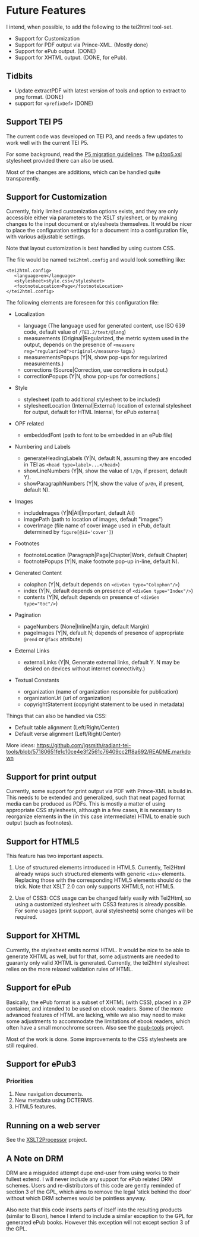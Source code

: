 # Future Features #

I intend, when possible, to add the following to the tei2html tool-set.

  * Support for Customization
  * Support for PDF output via Prince-XML. (Mostly done)
  * Support for ePub output. (DONE)
  * Support for XHTML output. (DONE, for ePub).

## Tidbits ##

* Update extractPDF with latest version of tools and option to extract to png format. (DONE)
* support for `<prefixDef>` (DONE)

## Support TEI P5 ##

The current code was developed on TEI P3, and needs a few updates to work well with the current TEI P5.

For some background, read the [P5 migration guidelines](http://www.tei-c.org/Guidelines/P5/migrate.xml). The [p4top5.xsl](http://www.tei-c.org/Guidelines/P5/p4top5.xsl) stylesheet provided there can also be used.

Most of the changes are additions, which can be handled quite transparently.

## Support for Customization ##

Currently, fairly limited customization options exists, and they are only accessible either via parameters to the XSLT stylesheet, or by making changes to the input document or stylesheets themselves. It would be nicer to place the configuration settings for a document into a configuration file, with various adjustable settings.

Note that layout customization is best handled by using custom CSS.

The file would be named `tei2html.config` and would look something like:

```
<tei2html.config>
   <language>en</language>     
   <stylesheet>style.css</stylesheet>         
   <footnoteLocation>Page</footnoteLocation>
</tei2html.config>
```

The following elements are foreseen for this configuration file:

  * Localization
    * language (The language used for generated content, use ISO 639 code, default value of `/TEI.2/text/@lang`)
    * measurements (Original|Regularized, the metric system used in the output, depends on the presence of `<measure reg="regularized">original</measure>` tags.)
    * measurementsPopups (Y|N, show pop-ups for regularized measurements.)
    * corrections (Source|Correction, use corrections in output.)
    * correctionPopups (Y|N, show pop-ups for corrections.)

  * Style
    * stylesheet (path to additional stylesheet to be included)
    * stylesheetLocation (Internal|External) location of external stylesheet for output, default for HTML Internal, for ePub external)

  * OPF related
    * embeddedFont (path to font to be embedded in an ePub file)

  * Numbering and Labels
    * generateHeadingLabels (Y|N, default N, assuming they are encoded in TEI as `<head type=label>...</head>`)
    * showLineNumbers (Y|N, show the value of `l/@n`, if present, default Y).
    * showParagraphNumbers (Y|N, show the value of `p/@n`, if present, default N).

  * Images
    * includeImages (Y|N|All|Important, default All)
    * imagePath (path to location of images, default "images")
    * coverImage (file name of cover image used in ePub, default determined by `figure[@id='cover']`)

  * Footnotes
    * footnoteLocation (Paragraph|Page|Chapter|Work, default Chapter)
    * footnotePopups (Y|N, make footnote pop-up in-line, default N).

  * Generated Content
    * colophon (Y|N, default depends on `<divGen type="Colophon"/>`)
    * index (Y|N, default depends on presence of `<divGen type="Index"/>`)
    * contents (Y|N, default depends on presence of `<divGen type="toc"/>`)

  * Pagination
    * pageNumbers (None|Inline|Margin, default Margin)
    * pageImages (Y|N, default N; depends of presence of appropriate `@rend` or `@facs` attribute)

  * External Links
    * externalLinks (Y|N, Generate external links, default Y. N may be desired on devices without internet connectivity.)

  * Textual Constants
    * organization (name of organization responsible for publication)
    * organizationUrl (url of organization)
    * copyrightStatement (copyright statement to be used in metadata)

Things that can also be handled via CSS:

  * Default table alignment (Left/Right/Center)
  * Default verse alignment (Left/Right/Center)

More ideas: https://github.com/jgsmith/radiant-tei-tools/blob/57180651fe1c10ce4e3f2561c76409cc2ff8a692/README.markdown

## Support for print output ##

Currently, some support for print output via PDF with Prince-XML is build in. This needs to be extended and generalized, such that neat paged format media can be produced as PDFs. This is mostly a matter of using appropriate CSS stylesheets, although in a few cases, it is necessary to reorganize elements in the (in this case intermediate) HTML to enable such output (such as footnotes).


## Support for HTML5 ##

This feature has two important aspects.

1. Use of structured elements introduced in HTML5. Currently, Tei2Html already wraps such structured elements with generic `<div>` elements. Replacing those with the corresponding HTML5 elements should do the trick. Note that XSLT 2.0 can only supports XHTML5, not HTML5.

2. Use of CSS3: CCS usage can be changed fairly easily with Tei2Html, so using a customized stylesheet with CSS3 features is already possible. For some usages (print support, aural stylesheets) some changes will be required.


## Support for XHTML ##

Currently, the stylesheet emits normal HTML. It would be nice to be able to generate XHTML as well, but for that, some adjustments are needed to guaranty only valid XHTML is generated. Currently, the tei2html stylesheet relies on the more relaxed validation rules of HTML.


## Support for ePub ##

Basically, the ePub format is a subset of XHTML (with CSS), placed in a ZIP container, and intended to be used on ebook readers. Some of the more advanced features of HTML are lacking, while we also may need to make some adjustments to accommodate the limitations of ebook readers, which often have a small monochrome screen. Also see the [epub-tools](http://code.google.com/p/epub-tools/) project.

Most of the work is done. Some improvements to the CSS stylesheets are still required.


## Support for ePub3 ##

### Priorities ###

  1. New navigation documents.
  1. New metadata using DCTERMS.
  1. HTML5 features.

## Running on a web server ##

See the [XSLT2Processor](http://sourceforge.net/projects/xslt2processor/) project.

## A Note on DRM ##

DRM are a misguided attempt dupe end-user from using works to their fullest extend.
I will never include any support for ePub related DRM schemes. Users and re-distributors of this code are gently reminded of section 3 of the GPL, which aims to remove the legal 'stick behind the door' without which DRM schemes would be pointless anyway.

Also note that this code inserts parts of itself into the resulting products (similar to Bison), hence I intend to include a similar exception to the GPL for generated ePub books. However this exception will not except section 3 of the GPL.
